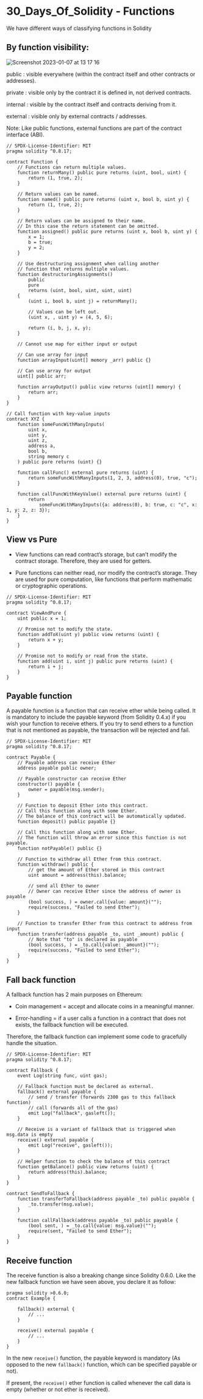 # 30_Days_Of_Solidity - Functions

We have different ways of classifying functions in Solidity

## By function visibility:

![Screenshot 2023-01-07 at 13 17 16](https://user-images.githubusercontent.com/29931071/211153356-d6a33611-6efe-44a1-b7e1-9bfe0c7b93d2.png)

public : visible everywhere (within the contract itself and other contracts or addresses).

private : visible only by the contract it is defined in, not derived contracts.

internal : visible by the contract itself and contracts deriving from it.

external : visible only by external contracts / addresses.


Note: Like public functions, external functions are part of the contract interface (ABI).


```
// SPDX-License-Identifier: MIT
pragma solidity ^0.8.17;

contract Function {
    // Functions can return multiple values.
    function returnMany() public pure returns (uint, bool, uint) {
        return (1, true, 2);
    }

    // Return values can be named.
    function named() public pure returns (uint x, bool b, uint y) {
        return (1, true, 2);
    }

    // Return values can be assigned to their name.
    // In this case the return statement can be omitted.
    function assigned() public pure returns (uint x, bool b, uint y) {
        x = 1;
        b = true;
        y = 2;
    }

    // Use destructuring assignment when calling another
    // function that returns multiple values.
    function destructuringAssignments()
        public
        pure
        returns (uint, bool, uint, uint, uint)
    {
        (uint i, bool b, uint j) = returnMany();

        // Values can be left out.
        (uint x, , uint y) = (4, 5, 6);

        return (i, b, j, x, y);
    }

    // Cannot use map for either input or output

    // Can use array for input
    function arrayInput(uint[] memory _arr) public {}

    // Can use array for output
    uint[] public arr;

    function arrayOutput() public view returns (uint[] memory) {
        return arr;
    }
}

// Call function with key-value inputs
contract XYZ {
    function someFuncWithManyInputs(
        uint x,
        uint y,
        uint z,
        address a,
        bool b,
        string memory c
    ) public pure returns (uint) {}

    function callFunc() external pure returns (uint) {
        return someFuncWithManyInputs(1, 2, 3, address(0), true, "c");
    }

    function callFuncWithKeyValue() external pure returns (uint) {
        return
            someFuncWithManyInputs({a: address(0), b: true, c: "c", x: 1, y: 2, z: 3});
    }
}
```



## View vs Pure 

- View functions can read contract’s storage, but can’t modify the contract storage. Therefore, they are used for getters.

- Pure functions can neither read, nor modify the contract’s storage. They are used for pure computation, like functions that perform mathematic or cryptographic operations.

```
// SPDX-License-Identifier: MIT
pragma solidity ^0.8.17;

contract ViewAndPure {
    uint public x = 1;

    // Promise not to modify the state.
    function addToX(uint y) public view returns (uint) {
        return x + y;
    }

    // Promise not to modify or read from the state.
    function add(uint i, uint j) public pure returns (uint) {
        return i + j;
    }
}
```


## Payable function

A payable function is a function that can receive ether while being called. It is mandatory to include the payable keyword (from Solidity 0.4.x) if you wish your function to receive ethers. If you try to send ethers to a function that is not mentioned as payable, the transaction will be rejected and fail.


```
// SPDX-License-Identifier: MIT
pragma solidity ^0.8.17;

contract Payable {
    // Payable address can receive Ether
    address payable public owner;

    // Payable constructor can receive Ether
    constructor() payable {
        owner = payable(msg.sender);
    }

    // Function to deposit Ether into this contract.
    // Call this function along with some Ether.
    // The balance of this contract will be automatically updated.
    function deposit() public payable {}

    // Call this function along with some Ether.
    // The function will throw an error since this function is not payable.
    function notPayable() public {}

    // Function to withdraw all Ether from this contract.
    function withdraw() public {
        // get the amount of Ether stored in this contract
        uint amount = address(this).balance;

        // send all Ether to owner
        // Owner can receive Ether since the address of owner is payable
        (bool success, ) = owner.call{value: amount}("");
        require(success, "Failed to send Ether");
    }

    // Function to transfer Ether from this contract to address from input
    function transfer(address payable _to, uint _amount) public {
        // Note that "to" is declared as payable
        (bool success, ) = _to.call{value: _amount}("");
        require(success, "Failed to send Ether");
    }
}
```



## Fall back function

A fallback function has 2 main purposes on Ethereum:

- Coin management = accept and allocate coins in a meaningful manner.

- Error-handling = if a user calls a function in a contract that does not exists, the fallback function will be executed.

Therefore, the fallback function can implement some code to gracefully handle the situation.


```
// SPDX-License-Identifier: MIT
pragma solidity ^0.8.17;

contract Fallback {
    event Log(string func, uint gas);

    // Fallback function must be declared as external.
    fallback() external payable {
        // send / transfer (forwards 2300 gas to this fallback function)
        // call (forwards all of the gas)
        emit Log("fallback", gasleft());
    }

    // Receive is a variant of fallback that is triggered when msg.data is empty
    receive() external payable {
        emit Log("receive", gasleft());
    }

    // Helper function to check the balance of this contract
    function getBalance() public view returns (uint) {
        return address(this).balance;
    }
}

contract SendToFallback {
    function transferToFallback(address payable _to) public payable {
        _to.transfer(msg.value);
    }

    function callFallback(address payable _to) public payable {
        (bool sent, ) = _to.call{value: msg.value}("");
        require(sent, "Failed to send Ether");
    }
}
```

## Receive function

The receive function is also a breaking change since Solidity 0.6.0. Like the new fallback function we have seen above, you declare it as follow:

```
pragma solidity >0.6.0;
contract Example {
    
    fallback() external {
        // ...
    }
    
    receive() external payable {
        // ...
    }
}
```


In the new ```receive()``` function, the payable keyword is mandatory (As opposed to the new ```fallback()``` function, which can be specified payable or not).

If present, the ```receive()``` ether function is called whenever the call data is empty (whether or not ether is received).




